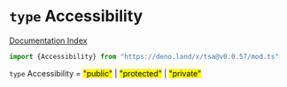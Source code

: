 # `type` Accessibility

[Documentation Index](../README.md)

```ts
import {Accessibility} from "https://deno.land/x/tsa@v0.0.57/mod.ts"
```

`type` Accessibility = <mark>"public"</mark> | <mark>"protected"</mark> | <mark>"private"</mark>